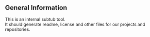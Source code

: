 ## General Information

This is an internal subtub tool.  
It should generate readme, license and other files for our projects and repositories.
